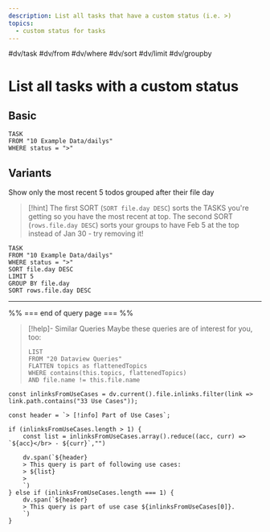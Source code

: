 ```yaml
---
description: List all tasks that have a custom status (i.e. >)
topics:
  - custom status for tasks
---
```

#dv/task #dv/from #dv/where #dv/sort #dv/limit #dv/groupby 
# List all tasks with a custom status

## Basic 

```dataview
TASK
FROM "10 Example Data/dailys"
WHERE status = ">"
```

## Variants

Show only the most recent 5 todos grouped after their file day

> [!hint] 
> The first SORT (`SORT file.day DESC`) sorts the TASKS you're getting so you have the most recent at top. The second SORT (`rows.file.day DESC`) sorts your groups to have Feb 5 at the top instead of Jan 30 - try removing it!

```dataview
TASK
FROM "10 Example Data/dailys"
WHERE status = ">"
SORT file.day DESC
LIMIT 5
GROUP BY file.day
SORT rows.file.day DESC
```

---
%% === end of query page === %%
> [!help]- Similar Queries
> Maybe these queries are of interest for you, too:
> ```dataview
> LIST
> FROM "20 Dataview Queries"
> FLATTEN topics as flattenedTopics
> WHERE contains(this.topics, flattenedTopics)
> AND file.name != this.file.name
> ```

```dataviewjs
const inlinksFromUseCases = dv.current().file.inlinks.filter(link => link.path.contains("33 Use Cases"));

const header = `> [!info] Part of Use Cases`;

if (inlinksFromUseCases.length > 1) {
	const list = inlinksFromUseCases.array().reduce((acc, curr) => `${acc}</br> - ${curr}`,"")

	dv.span(`${header}
    > This query is part of following use cases:
    > ${list}
    > 
	`)
} else if (inlinksFromUseCases.length === 1) {
	dv.span(`${header}
    > This query is part of use case ${inlinksFromUseCases[0]}.
	`)
}
```
